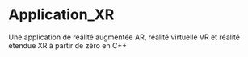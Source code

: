 # Application_XR
Une application de réalité augmentée AR, réalité virtuelle VR et réalité étendue XR à partir de zéro en C++
